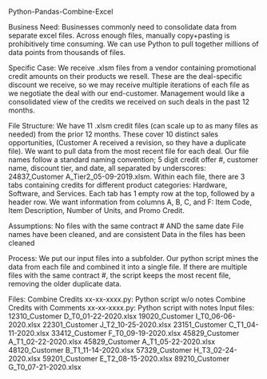 Python-Pandas-Combine-Excel

Business Need:
Businesses commonly need to consolidate data from separate excel files.  Across enough files, manually copy+pasting is prohibitively time consuming.  We can use Python to pull together millions of data points from thousands of files.

Specific Case:
We receive .xlsm files from a vendor containing promotional credit amounts on their products we resell.  These are the deal-specific discount we receive, so we may receive multiple iterations of each file as we negotiate the deal with our end-customer.  Management would like a consolidated view of the credits we received on such deals in the past 12 months.

File Structure:
We have 11 .xlsm credit files (can scale up to as many files as needed) from the prior 12 months.  These cover 10 distinct sales opportunities, (Customer A received a revision, so they have a duplicate file).  We want to pull data from the most recent file for each deal.  Our file names follow a standard naming convention; 5 digit credit offer #, customer name, discount tier, and date, all separated by underscores: 24837_Customer A_Tier2_05-09-2019.xlsm.  Within each file, there are 3 tabs containing credits for different product categories: Hardware, Software, and Services.  Each tab has 1 empty row at the top, followed by a header row.  We want information from columns A, B, C, and F: Item Code, Item Description, Number of Units, and Promo Credit.

Assumptions:
No files with the same contract # AND the same date
File names have been cleaned, and are consistent
Data in the files has been cleaned
 
Process:
We put our input files into a subfolder.  Our python script mines the data from each file and combined it into a single file.  If there are multiple files with the same contract #, the script keeps the most recent file, removing the older duplicate data.

Files:
Combine Credits xx-xx-xxxx.py: Python script w/o notes
Combine Credits with Comments xx-xx-xxxx.py: Python script with notes
Input files:
12310_Customer D_T0_01-22-2020.xlsx
19020_Customer I_T0_06-06-2020.xlsx
22301_Customer J_T2_10-25-2020.xlsx
23151_Customer C_T1_04-11-2020.xlsx
33412_Customer F_T0_09-19-2020.xlsx
45829_Customer A_T1_02-22-2020.xlsx
45829_Customer A_T1_05-22-2020.xlsx
48120_Customer B_T1_11-14-2020.xlsx
57329_Customer H_T3_02-24-2020.xlsx
59201_Customer E_T2_08-15-2020.xlsx
89210_Customer G_T0_07-21-2020.xlsx
